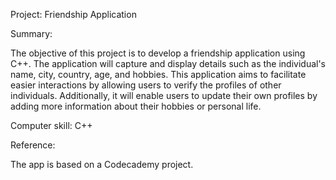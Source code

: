 Project: Friendship Application

Summary:

The objective of this project is to develop a friendship application using C++. The application will capture and display details such as the individual's name, city, country, age, and hobbies. This application aims to facilitate easier interactions by allowing users to verify the profiles of other individuals. Additionally, it will enable users to update their own profiles by adding more information about their hobbies or personal life.

Computer skill: C++

Reference:

The app is based on a Codecademy project.
